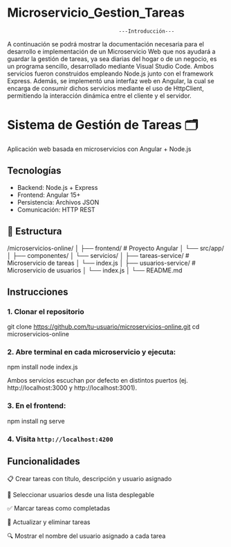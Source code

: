 # Microservicio_Gestion_Tareas
                                        ---Introducción---
A continuación se podrá mostrar la documentación necesaria para el desarrollo e implementación de un Microservicio Web que nos ayudará a guardar la gestión de tareas, ya sea diarias del hogar o de un negocio, es un programa sencillo, desarrollado mediante Visual Studio Code. Ambos servicios fueron construidos empleando Node.js junto con el framework Express. Además, se implementó una interfaz web en Angular, la cual se encarga de consumir dichos servicios mediante el uso de HttpClient, permitiendo la interacción dinámica entre el cliente y el servidor.

# Sistema de Gestión de Tareas 🗂️

Aplicación web basada en microservicios con Angular + Node.js

##  Tecnologías
- Backend: Node.js + Express
- Frontend: Angular 15+
- Persistencia: Archivos JSON
- Comunicación: HTTP REST

## 📁 Estructura

/microservicios-online/
│
├── frontend/ # Proyecto Angular
│ └── src/app/
│ ├── componentes/
│ └── servicios/
│
├── tareas-service/ # Microservicio de tareas
│ └── index.js
│
├── usuarios-service/ # Microservicio de usuarios
│ └── index.js
│
└── README.md

##  Instrucciones

### 1. Clonar el repositorio

git clone https://github.com/tu-usuario/microservicios-online.git
cd microservicios-online

### 2. Abre terminal en cada microservicio y ejecuta:

npm install
node index.js

Ambos servicios escuchan por defecto en distintos puertos (ej. http://localhost:3000 y http://localhost:3001).

### 3. En el frontend:

npm install
ng serve

### 4. Visita `http://localhost:4200`


## Funcionalidades
📋 Crear tareas con título, descripción y usuario asignado

👥 Seleccionar usuarios desde una lista desplegable

✅ Marcar tareas como completadas

🔄 Actualizar y eliminar tareas

🔍 Mostrar el nombre del usuario asignado a cada tarea


